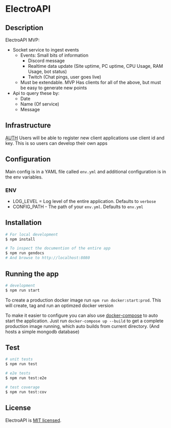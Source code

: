 # ElectroAPI

## Description

ElectroAPI MVP:
- Socket service to ingest events
  - Events: Small bits of information
    - Discord message
    - Realtime data update (Site uptime, PC uptime, CPU Usage, RAM Usage, bot status)
    - Twitch (Chat pings, user goes live)
  - Must be extendable. MVP Has clients for all of the above, but must be easy to generate new points
- Api to query these by:
  - Date
  - Name (Of service)
  - Message

## Infrastructure

[AUTH](docs/authentication.md)
Users will be able to register new client applications use client id and key. This is so users can develop their own apps

## Configuration

Main config is in a YAML file called `env.yml` and additional configuration is in the env variables.

### ENV

- LOG_LEVEL = Log level of the entire application. Defaults to `verbose`
- CONFIG_PATH - The path of your `env.yml`. Defaults to `env.yml`

## Installation

```bash
# For local development
$ npm install

# To inspect the documention of the entire app
$ npm run gendocs
# And browse to http://localhost:8080
```

## Running the app

```bash
# development
$ npm run start
```

To create a production docker image run `npm run docker:start:prod`.
This will create, tag and run an optimzed docker version

To make it easier to configure you can also use [docker-compose](https://docs.docker.com/compose/) to auto start the application. Just run `docker-compose up --build` to get a complete production image running, which auto builds from current directory. (And hosts a simple mongodb database)

## Test

```bash
# unit tests
$ npm run test

# e2e tests
$ npm run test:e2e

# test coverage
$ npm run test:cov
```

## License

ElectroAPI is [MIT licensed](LICENSE).
